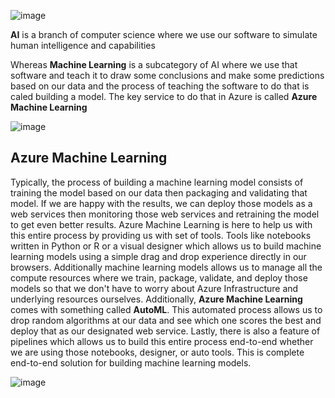 ![image](https://github.com/user-attachments/assets/9bc5e8e3-4dfe-4df3-bc17-a7a70f11f816)


**AI** is a branch of computer science where we use our software to simulate human intelligence and capabilities

Whereas **Machine Learning** is a subcategory of AI where we use that software and teach it to draw some conclusions and make some predictions based on our data and the process of teaching the software to do that is caled building a model. 
The key service to do that in Azure is called **Azure Machine Learning**

![image](https://github.com/user-attachments/assets/f583ec29-9173-4144-888b-cf360e68da40)


## Azure Machine Learning

Typically, the process of building a machine learning model consists of training the model based on our data then packaging and validating that model. If we are happy with the results, we can deploy those models as a web services then monitoring those web services and retraining the model to get even better results. Azure Machine Learning is here to help us with this entire process by providing us with set of tools. Tools like notebooks written in Python or R or a visual designer which allows us to build machine learning models using a simple drag and drop experience directly in our browsers. Additionally machine learning models allows us to manage all the compute resources where we train, package, validate, and deploy those models so that we don't have to worry about Azure Infrastructure and underlying resources ourselves. Additionally, **Azure Machine Learning** comes with something called **AutoML**. This automated process allows us to drop random algorithms at our data and see which one scores the best and deploy that as our designated web service.
Lastly, there is also a feature of pipelines which allows us to build this entire process end-to-end whether we are using those notebooks, designer, or auto tools. This is complete end-to-end solution for building machine learning models.

![image](https://github.com/user-attachments/assets/c74c92c5-a05e-4759-8c84-44a8cecc8738)

